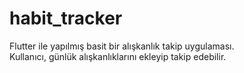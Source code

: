 # habit_tracker

Flutter ile yapılmış basit bir alışkanlık takip uygulaması.  
Kullanıcı, günlük alışkanlıklarını ekleyip takip edebilir.
